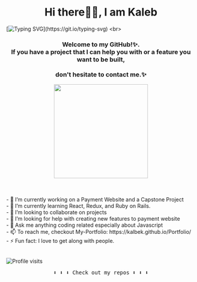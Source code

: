 <h1 align='center' style = 'margin-top:50px'>Hi there👋🏾, I am Kaleb</h1>

[![Typing SVG](https://readme-typing-svg.demolab.com?font=Fira+Code&size=40&pause=1000&center=true&vCenter=true&width=1000&height=52&lines=I+am+a+Software+Developer;Full+of+brilliant+ideas✨.;)](https://git.io/typing-svg)
<br>

<h3 align='center'> Welcome to my GitHub!✨. <br>If you have a project that I can help you with or a feature you want to be built,<br><br> don't hesitate to contact me.✨ </h3>
 

<p align="center">
  <img width="250" src="https://media.giphy.com/media/jIgXf4hgbHCeKiXpvt/giphy.gif">
   <!--img width="250" src="https://media.giphy.com/media/h6sAj4AxXB2DkewTZU/giphy.gif"-->
</p>

<br>
<br>
<div>
- 🔭 I’m currently working on a Payment Website and a Capstone Project<br>
- 🌱 I’m currently learning React, Redux, and Ruby on Rails. <br>
- 👯 I’m looking to collaborate on projects<br>
- 🤔 I’m looking for help with creating new features to payment website<br>
- 💬 Ask me anything coding related especially about Javascript<br>
- 📫 To reach me, checkout My-Portfolio: https://kalbek.github.io/Portfolio/<br>
- ⚡ Fun fact: I love to get along with people.
</div>
<br>
<p align="left"> <img src="https://komarev.com/ghpvc/?username=kalbek&label=Profile%20views&color=0e75b6&style=flat" alt="Profile visits" /> </p>

<p align="center"><samp>
⬇️ ⬇️ ⬇️ Check out my repos ⬇️ ⬇️ ⬇️  
  </samp>
</p>

 
